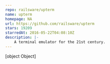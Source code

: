 ```yaml
---
repo: railsware/upterm
name: upterm
homepage: NA
url: https://github.com/railsware/upterm
stars: 19209
starredAt: 2016-05-22T04:08:10Z
description: |-
    A terminal emulator for the 21st century.
---
```


[object Object]
